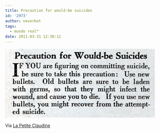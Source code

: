 ```yaml
---
title: Precaution for would-be suicides
id: '2973'
author: neverbot
tags:
  - mundo real™
date: 2011-03-31 12:30:11
---
```


![201103311229.jpg](./precaution-for-would-be-suicides/201103311229.jpg)

Vía [La Petite Claudine](http://www.lapetiteclaudine.com/archives/014882.html)